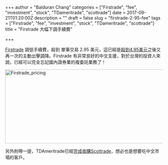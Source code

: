 +++
author = "Balduran Chang"
categories = ["Firstrade", "fee", "investment", "stock", "TDameritrade", "scottrade"]
date = 2017-09-21T01:20:00Z
description = ""
draft = false
slug = "firstrade-2-95-fee"
tags = ["Firstrade", "fee", "investment", "stock", "TDameritrade", "scottrade"]
title = "Firstrade 大幅下調手續費"

+++


[Firstrade](https://www.firstrade.com/content/zh-tw/welcome) 調低手續費，殺到 單筆交易 2.95 美元，這已經是[殺到4.95美元](/2017/03/04/schwab-commission-lower/)之後又再一次的主動出擊調降。Firstrade 有非常良好的中文支援，對於台灣的投資人來說，已經可以完全忘記國內證券業的複委託業務了！

<a data-flickr-embed="true"  href="https://www.flickr.com/photos/balduran/36511274974/in/dateposted/" title="Firstrade_pricing"><img src="https://farm5.staticflickr.com/4344/36511274974_da41d7a171_z.jpg" width="640" height="236" alt="Firstrade_pricing"></a><script async src="//embedr.flickr.com/assets/client-code.js" charset="utf-8"></script>

另外附帶一提，TDAmeritrade已經[完成收購Scottrade](https://welcome.tdameritrade.com/chinese-tw)，想必也是想要吃中文市場的客戶。

